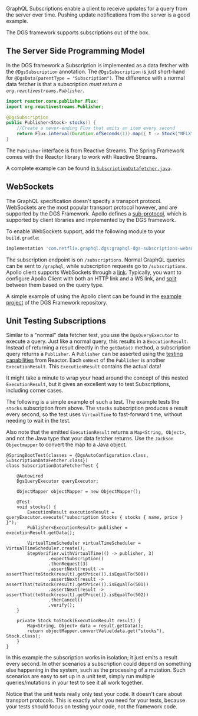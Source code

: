 GraphQL Subscriptions enable a client to receive updates for a query from the server over time.
Pushing update notifications from the server is a good example.

The DGS framework supports subscriptions out of the box.

## The Server Side Programming Model

In the DGS framework a Subscription is implemented<!-- http://go/pv --> as a data fetcher with the `@DgsSubscription` annotation.
The `@DgsSubscription` is just short-hand for `@DgsData(parentType = "Subscription")`.
The difference with a normal data fetcher is that a subscription *must return a `org.reactivestreams.Publisher`*.

```java
import reactor.core.publisher.Flux;
import org.reactivestreams.Publisher;

@DgsSubscription
public Publisher<Stock> stocks() {
    //Create a never-ending Flux that emits an item every second
    return Flux.interval(Duration.ofSeconds(1)).map({ t -> Stock("NFLX", 500 + t) })
}
```

The `Publisher` interface is from Reactive Streams.
The Spring Framework comes with the Reactor library to work with Reactive Streams.

A complete example can be found [in `SubscriptionDatafetcher.java`](https://github.com/Netflix/dgs-framework/blob/master/graphql-dgs-example-shared/src/main/java/com/netflix/graphql/dgs/example/shared/datafetcher/SubscriptionDataFetcher.java).

## WebSockets

The GraphQL specification doesn't specify a transport protocol.
WebSockets are the most popular transport protocol however, and are supported by the DGS Framework.
Apollo defines a [sub-protocol](https://github.com/apollographql/subscriptions-transport-ws/blob/master/PROTOCOL.md), which is supported by client libraries and implemented by the DGS framework.

To enable WebSockets support, add the following module to your `build.gradle`:

```groovy
implementation 'com.netflix.graphql.dgs:graphql-dgs-subscriptions-websockets-autoconfigure:latest.release'
```

The subscription endpoint is on `/subscriptions`.
Normal GraphQL queries can be sent to `/graphql`, while subscription requests go to `/subscriptions`.
Apollo client supports WebSockets through a [link](https://www.apollographql.com/docs/link/links/ws/).
Typically, you want to configure Apollo Client with both an HTTP link and a WS link, and [split](https://www.apollographql.com/docs/link/composition/#directional-composition) between them based on the query type.

A simple example of using the Apollo client can be found in the [example project](https://github.com/Netflix/dgs-framework/blob/master/graphql-dgs-example-shared/ui-example/src/index.tsx#L39) of the DGS Framework repository.

## Unit Testing Subscriptions

Similar to a "normal" data fetcher test, you use the `DgsQueryExecutor` to execute a query.
Just like a normal query, this results in a `ExecutionResult`.
Instead of returning a result directly in the `getData()` method, a subscription query returns a `Publisher`.
A `Publisher` can be asserted using the [testing capabilities](https://projectreactor.io/docs/core/release/reference/#testing) from Reactor.
Each `onNext` of the `Publisher` is another `ExecutionResult`.
This `ExecutionResult` contains the actual data!

It might take a minute to wrap your head around the concept of this nested `ExecutionResult`, but it gives an excellent way to test Subscriptions, including corner cases.

The following is a simple example of such a test.
The example tests the `stocks` subscription from above.
The `stocks` subscription produces a result every second, so the test uses `VirtualTime` to fast-forward time, without needing to wait in the test.

Also note that the emitted `ExecutionResult` returns a `Map<String, Object>`, and not the Java type that your data fetcher returns.
Use the `Jackson Objectmapper` to convert the map to a Java object.

```
@SpringBootTest(classes = {DgsAutoConfiguration.class, SubscriptionDataFetcher.class})
class SubscriptionDataFetcherTest {

    @Autowired
    DgsQueryExecutor queryExecutor;

    ObjectMapper objectMapper = new ObjectMapper();

    @Test
    void stocks() {
        ExecutionResult executionResult = queryExecutor.execute("subscription Stocks { stocks { name, price } }");
        Publisher<ExecutionResult> publisher = executionResult.getData();

        VirtualTimeScheduler virtualTimeScheduler = VirtualTimeScheduler.create();
        StepVerifier.withVirtualTime(() -> publisher, 3)
                .expectSubscription()
                .thenRequest(3)
                .assertNext(result -> assertThat(toStock(result).getPrice()).isEqualTo(500))
                .assertNext(result -> assertThat(toStock(result).getPrice()).isEqualTo(501))
                .assertNext(result -> assertThat(toStock(result).getPrice()).isEqualTo(502))
                .thenCancel()
                .verify();
    }

    private Stock toStock(ExecutionResult result) {
        Map<String, Object> data = result.getData();
        return objectMapper.convertValue(data.get("stocks"), Stock.class);
    }
}
```

In this example the subscription works in isolation; it just emits a result every second.
In other scenarios a subscription could depend on something else happening in the system, such as the processing of a mutation.
Such scenarios are easy to set up in a unit test, simply run multiple queries/mutations in your test to see it all work together.

Notice that the unit tests really only test your code.
It doesn't care about transport protocols.
This is exactly what you need for your tests, because your tests should focus on testing your code, not the framework code.